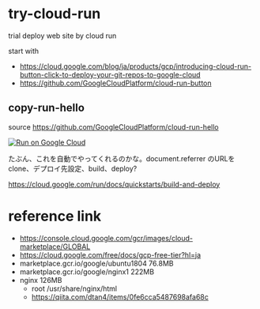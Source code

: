 # try-cloud-run
trial deploy web site by cloud run

start with
* https://cloud.google.com/blog/ja/products/gcp/introducing-cloud-run-button-click-to-deploy-your-git-repos-to-google-cloud
* https://github.com/GoogleCloudPlatform/cloud-run-button

## copy-run-hello
source https://github.com/GoogleCloudPlatform/cloud-run-hello

[![Run on Google Cloud](https://deploy.cloud.run/button.svg)](https://deploy.cloud.run)

たぶん、これを自動でやってくれるのかな。document.referrer のURLをclone、デプロイ先設定、build、deploy?

https://cloud.google.com/run/docs/quickstarts/build-and-deploy

# reference link
* https://console.cloud.google.com/gcr/images/cloud-marketplace/GLOBAL
* https://cloud.google.com/free/docs/gcp-free-tier?hl=ja
* marketplace.gcr.io/google/ubuntu1804 76.8MB 
* marketplace.gcr.io/google/nginx1 222MB
* nginx 126MB
  * root /usr/share/nginx/html
  * https://qiita.com/dtan4/items/0fe6cca5487698afa68c

